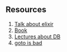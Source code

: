 ## Resources
1. [Talk about elixir](https://www.youtube.com/watch?v=UAlkWtJO8AM)
2. [Book](https://sarabander.github.io/sicp/html/1_002e2.xhtml#g_t1_002e2_002e2)
3. [Lectures about DB](https://www.youtube.com/channel/UCDSOFb3LooZVw8K5HWZ9ugA/videos)
4. [goto is bad](https://vorpus.org/blog/notes-on-structured-concurrency-or-go-statement-considered-harmful/)
